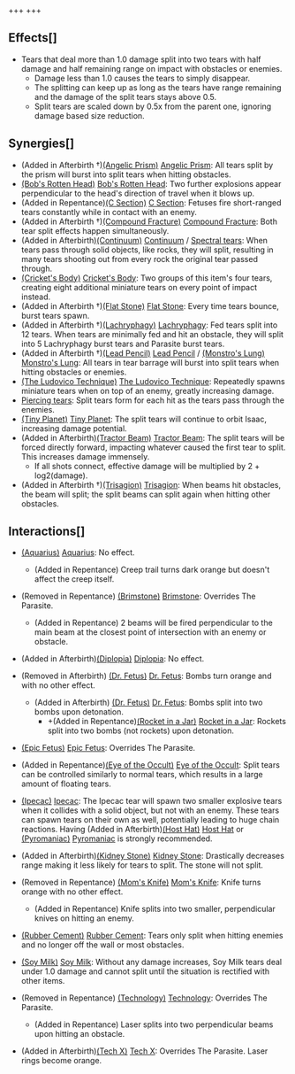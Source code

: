 +++
+++

Effects[]
---------


* Tears that deal more than 1.0 damage split into two tears with half damage and half remaining range on impact with obstacles or enemies.
	+ Damage less than 1.0 causes the tears to simply disappear.
	+ The splitting can keep up as long as the tears have range remaining and the damage of the split tears stays above 0.5.
	+ Split tears are scaled down by 0.5x from the parent one, ignoring damage based size reduction.


Synergies[]
-----------


* (Added in Afterbirth †)[(Angelic Prism)](/wiki/Angelic_Prism "Angelic Prism") [Angelic Prism](/wiki/Angelic_Prism "Angelic Prism"): All tears split by the prism will burst into split tears when hitting obstacles.
* [(Bob's Rotten Head)](/wiki/Bob%27s_Rotten_Head "Bob's Rotten Head") [Bob's Rotten Head](/wiki/Bob%27s_Rotten_Head "Bob's Rotten Head"): Two further explosions appear perpendicular to the head's direction of travel when it blows up.
* (Added in Repentance)[(C Section)](/wiki/C_Section "C Section") [C Section](/wiki/C_Section "C Section"): Fetuses fire short-ranged tears constantly while in contact with an enemy.
* (Added in Afterbirth †)[(Compound Fracture)](/wiki/Compound_Fracture "Compound Fracture") [Compound Fracture](/wiki/Compound_Fracture "Compound Fracture"): Both tear split effects happen simultaneously.
* (Added in Afterbirth)[(Continuum)](/wiki/Continuum "Continuum") [Continuum](/wiki/Continuum "Continuum") / [Spectral tears](/wiki/Spectral_tears "Spectral tears"): When tears pass through solid objects, like rocks, they will split, resulting in many tears shooting out from every rock the original tear passed through.
* [(Cricket's Body)](/wiki/Cricket%27s_Body "Cricket's Body") [Cricket's Body](/wiki/Cricket%27s_Body "Cricket's Body"): Two groups of this item's four tears, creating eight additional miniature tears on every point of impact instead.
* (Added in Afterbirth †)[(Flat Stone)](/wiki/Flat_Stone "Flat Stone") [Flat Stone](/wiki/Flat_Stone "Flat Stone"): Every time tears bounce, burst tears spawn.
* (Added in Afterbirth †)[(Lachryphagy)](/wiki/Lachryphagy "Lachryphagy") [Lachryphagy](/wiki/Lachryphagy "Lachryphagy"): Fed tears split into 12 tears. When tears are minimally fed and hit an obstacle, they will split into 5 Lachryphagy burst tears and Parasite burst tears.
* (Added in Afterbirth †)[(Lead Pencil)](/wiki/Lead_Pencil "Lead Pencil") [Lead Pencil](/wiki/Lead_Pencil "Lead Pencil") / [(Monstro's Lung)](/wiki/Monstro%27s_Lung "Monstro's Lung") [Monstro's Lung](/wiki/Monstro%27s_Lung "Monstro's Lung"): All tears in tear barrage will burst into split tears when hitting obstacles or enemies.
* [(The Ludovico Technique)](/wiki/The_Ludovico_Technique "The Ludovico Technique") [The Ludovico Technique](/wiki/The_Ludovico_Technique "The Ludovico Technique"): Repeatedly spawns miniature tears when on top of an enemy, greatly increasing damage.
* [Piercing tears](/wiki/Piercing_tears "Piercing tears"): Split tears form for each hit as the tears pass through the enemies.
* [(Tiny Planet)](/wiki/Tiny_Planet "Tiny Planet") [Tiny Planet](/wiki/Tiny_Planet "Tiny Planet"): The split tears will continue to orbit Isaac, increasing damage potential.
* (Added in Afterbirth)[(Tractor Beam)](/wiki/Tractor_Beam "Tractor Beam") [Tractor Beam](/wiki/Tractor_Beam "Tractor Beam"): The split tears will be forced directly forward, impacting whatever caused the first tear to split. This increases damage immensely.
	+ If all shots connect, effective damage will be multiplied by 2 + log2(damage).
* (Added in Afterbirth †)[(Trisagion)](/wiki/Trisagion "Trisagion") [Trisagion](/wiki/Trisagion "Trisagion"): When beams hit obstacles, the beam will split; the split beams can split again when hitting other obstacles.


Interactions[]
--------------


* [(Aquarius)](/wiki/Aquarius "Aquarius") [Aquarius](/wiki/Aquarius "Aquarius"): No effect.
	+ (Added in Repentance) Creep trail turns dark orange but doesn't affect the creep itself.


* (Removed in Repentance) [(Brimstone)](/wiki/Brimstone "Brimstone") [Brimstone](/wiki/Brimstone "Brimstone"): Overrides The Parasite.
	+ (Added in Repentance) 2 beams will be fired perpendicular to the main beam at the closest point of intersection with an enemy or obstacle.
* (Added in Afterbirth)[(Diplopia)](/wiki/Diplopia "Diplopia") [Diplopia](/wiki/Diplopia "Diplopia"): No effect.
* (Removed in Afterbirth) [(Dr. Fetus)](/wiki/Dr._Fetus "Dr. Fetus") [Dr. Fetus](/wiki/Dr._Fetus "Dr. Fetus"): Bombs turn orange and with no other effect.
	+ (Added in Afterbirth) [(Dr. Fetus)](/wiki/Dr._Fetus "Dr. Fetus") [Dr. Fetus](/wiki/Dr._Fetus "Dr. Fetus"): Bombs split into two bombs upon detonation.
		- +(Added in Repentance)[(Rocket in a Jar)](/wiki/Rocket_in_a_Jar "Rocket in a Jar") [Rocket in a Jar](/wiki/Rocket_in_a_Jar "Rocket in a Jar"): Rockets split into two bombs (not rockets) upon detonation.
* [(Epic Fetus)](/wiki/Epic_Fetus "Epic Fetus") [Epic Fetus](/wiki/Epic_Fetus "Epic Fetus"): Overrides The Parasite.
* (Added in Repentance)[(Eye of the Occult)](/wiki/Eye_of_the_Occult "Eye of the Occult") [Eye of the Occult](/wiki/Eye_of_the_Occult "Eye of the Occult"): Split tears can be controlled similarly to normal tears, which results in a large amount of floating tears.
* [(Ipecac)](/wiki/Ipecac "Ipecac") [Ipecac](/wiki/Ipecac "Ipecac"): The Ipecac tear will spawn two smaller explosive tears when it collides with a solid object, but not with an enemy. These tears can spawn tears on their own as well, potentially leading to huge chain reactions. Having (Added in Afterbirth)[(Host Hat)](/wiki/Host_Hat "Host Hat") [Host Hat](/wiki/Host_Hat "Host Hat") or [(Pyromaniac)](/wiki/Pyromaniac "Pyromaniac") [Pyromaniac](/wiki/Pyromaniac "Pyromaniac") is strongly recommended.
* (Added in Afterbirth)[(Kidney Stone)](/wiki/Kidney_Stone "Kidney Stone") [Kidney Stone](/wiki/Kidney_Stone "Kidney Stone"): Drastically decreases range making it less likely for tears to split. The stone will not split.
* (Removed in Repentance) [(Mom's Knife)](/wiki/Mom%27s_Knife "Mom's Knife") [Mom's Knife](/wiki/Mom%27s_Knife "Mom's Knife"): Knife turns orange with no other effect.
	+ (Added in Repentance) Knife splits into two smaller, perpendicular knives on hitting an enemy.
* [(Rubber Cement)](/wiki/Rubber_Cement "Rubber Cement") [Rubber Cement](/wiki/Rubber_Cement "Rubber Cement"): Tears only split when hitting enemies and no longer off the wall or most obstacles.
* [(Soy Milk)](/wiki/Soy_Milk "Soy Milk") [Soy Milk](/wiki/Soy_Milk "Soy Milk"): Without any damage increases, Soy Milk tears deal under 1.0 damage and cannot split until the situation is rectified with other items.
* (Removed in Repentance) [(Technology)](/wiki/Technology "Technology") [Technology](/wiki/Technology "Technology"): Overrides The Parasite.
	+ (Added in Repentance) Laser splits into two perpendicular beams upon hitting an obstacle.
* (Added in Afterbirth)[(Tech X)](/wiki/Tech_X "Tech X") [Tech X](/wiki/Tech_X "Tech X"): Overrides The Parasite. Laser rings become orange.


